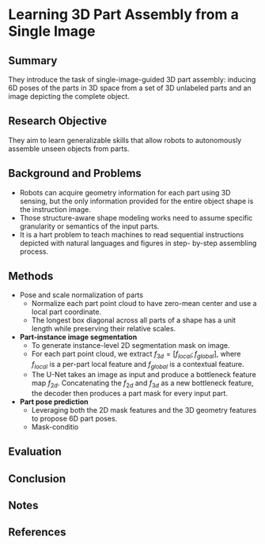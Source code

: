 # Learning 3D Part Assembly from a Single Image

## Summary
They introduce the task of single-image-guided 3D part assembly: inducing
6D poses of the parts in 3D space from a set of 3D unlabeled parts and an image depicting the complete object.
## Research Objective
They aim to learn generalizable skills that allow robots to autonomously assemble unseen objects from parts.
## Background and Problems
- Robots can acquire geometry information for each part using 3D sensing, but the only information provided for the entire object shape is the instruction image.
- Those structure-aware shape modeling works need to assume specific granularity or semantics of the input parts.
-  It is a hart problem to teach machines to read sequential instructions depicted with natural languages and figures in step- by-step assembling process.
## Methods
- Pose and scale normalization of parts
	- Normalize each part point cloud to have zero-mean center and use a local part coordinate.
	- The longest box diagonal across all parts of a shape has a unit length while preserving their relative scales.
- **Part-instance image segmentation**
	- To generate instance-level 2D segmentation mask on image.
	- For each part point cloud, we extract $f_{3d}=[f_{local}; f_{global}]$, where $f_{local}$ is a per-part local feature and $f_{global}$ is a contextual feature.
	- The U-Net takes an image as input and produce a bottleneck feature map $f_{2d}$. Concatenating the $f_{2d}$ and $f_{3d}$ as a new bottleneck feature, the decoder then produces a part mask for every input part.
- **Part pose prediction**
	- Leveraging both the 2D mask features and the 3D geometry features to propose 6D part poses.
	- Mask-conditio
## Evaluation

## Conclusion

## Notes

## References
<!--stackedit_data:
eyJoaXN0b3J5IjpbOTgzNTUxNjc2LDI4MDg0Mzg5LDMzODI3Nj
E2NiwtMzUxMDk3MzIyLC00MjY0MzcyNTRdfQ==
-->